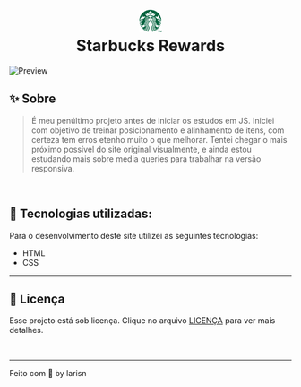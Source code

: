 <h1 align="center">
  <br> <img src="imagens/logo.png" width="40px"> <br> Starbucks Rewards
</h1>

![Preview](https://github.com/larisn/starbucks-rewards-recreation/blob/main/imagens/preview.png)

## ✨ Sobre

> É meu penúltimo projeto antes de iniciar os estudos em JS. 
Iniciei com objetivo de treinar posicionamento e alinhamento de itens, com certeza tem erros etenho muito o que melhorar. Tentei chegar o mais próximo possível do site original visualmente, e ainda estou estudando mais sobre media queries para trabalhar na versão responsiva.
<br>

## 🌟 Tecnologias utilizadas:

Para o desenvolvimento deste site utilizei as seguintes tecnologias:

* HTML
* CSS

---

## 🎐 Licença
Esse projeto está sob licença. Clique no arquivo [LICENÇA](https://github.com/larisn/larisn/blob/main/LICENSE2.md) para ver mais detalhes.

<br>

---

<p>Feito com 💚 by larisn</p>


